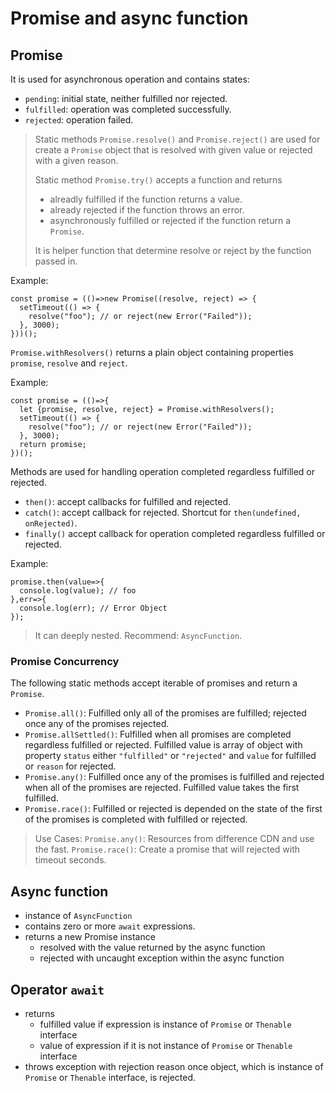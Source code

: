 # Promise and async function

## Promise
It is used for asynchronous operation and contains states:
- `pending`: initial state, neither fulfilled nor rejected.
- `fulfilled`: operation was completed successfully.
- `rejected`: operation failed.

> Static methods `Promise.resolve()` and `Promise.reject()` are used for create a `Promise` object that is resolved with given value or rejected with a given reason.
>
> Static method `Promise.try()` accepts a function and returns 
> - alreadly fulfilled if the function returns a value.
> - already rejected if the function throws an error.
> - asynchronously fulfilled or rejected if the function return a `Promise`.
> 
> It is helper function that determine resolve or reject by the function passed in.

Example:
```
const promise = (()=>new Promise((resolve, reject) => {
  setTimeout(() => {
    resolve("foo"); // or reject(new Error("Failed"));
  }, 3000);
}))();
```

`Promise.withResolvers()` returns a plain object containing properties `promise`, `resolve` and `reject`.

Example:
```
const promise = (()=>{
  let {promise, resolve, reject} = Promise.withResolvers();
  setTimeout(() => {
    resolve("foo"); // or reject(new Error("Failed"));
  }, 3000);
  return promise;
})();
```

Methods are used for handling operation completed regardless fulfilled or rejected.
- `then()`: accept callbacks for fulfilled and rejected.
- `catch()`: accept callback for rejected. Shortcut for `then(undefined, onRejected)`.
- `finally()` accept callback for operation completed regardless fulfilled or rejected.

Example:
```
promise.then(value=>{
  console.log(value); // foo
},err=>{
  console.log(err); // Error Object
});
```

> It can deeply nested. Recommend: `AsyncFunction`.

### Promise Concurrency
The following static methods accept iterable of promises and return a `Promise`.
- `Promise.all()`: Fulfilled only all of the promises are fulfilled; rejected once any of the promises rejected.
- `Promise.allSettled()`: Fulfilled when all promises are completed regardless fulfilled or rejected. Fulfilled value is array of object with property `status` either `"fulfilled"` or `"rejected"` and `value` for fulfilled or `reason` for rejected.
- `Promise.any()`: Fulfilled once any of the promises is fulfilled and rejected when all of the promises are rejected. Fulfilled value takes the first fulfilled.
- `Promise.race()`: Fulfilled or rejected is depended on the state of the first of the promises is completed with fulfilled or rejected.

> Use Cases:
> `Promise.any()`: Resources from difference CDN and use the fast.
> `Promise.race()`: Create a promise that will rejected with timeout seconds. 

## Async function
- instance of `AsyncFunction`
- contains zero or more `await` expressions.
- returns a new Promise instance
  - resolved with the value returned by the async function
  - rejected with uncaught exception within the async function

## Operator `await`
- returns 
  - fulfilled value if expression is instance of `Promise` or `Thenable` interface
  - value of expression if it is not instance of `Promise` or `Thenable` interface
- throws exception with rejection reason once object, which is instance of `Promise` or `Thenable` interface, is rejected.